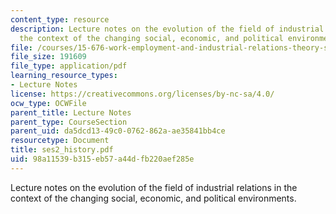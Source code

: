 ```yaml
---
content_type: resource
description: Lecture notes on the evolution of the field of industrial relations in
  the context of the changing social, economic, and political environments.
file: /courses/15-676-work-employment-and-industrial-relations-theory-spring-2008/98a11539b315eb57a44dfb220aef285e_ses2_history.pdf
file_size: 191609
file_type: application/pdf
learning_resource_types:
- Lecture Notes
license: https://creativecommons.org/licenses/by-nc-sa/4.0/
ocw_type: OCWFile
parent_title: Lecture Notes
parent_type: CourseSection
parent_uid: da5dcd13-49c0-0762-862a-ae35841bb4ce
resourcetype: Document
title: ses2_history.pdf
uid: 98a11539-b315-eb57-a44d-fb220aef285e
---
```

Lecture notes on the evolution of the field of industrial relations in the context of the changing social, economic, and political environments.